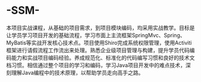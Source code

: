 # -SSM-
本项目实战课程，从基础的项目需求，到项目模块编码，均采用实战教学。目标是让学员学习项目开发的基础流程，学习市面上主流框架SpringMvc、Spring、MyBatis等实战开发核心技术点。项目使用Shiro完成系统权限管理，使用Activiti框架进行请假流程工作流出来处理。熟悉企业级项目管理与构建，提升学员代码编码能力和实战项目编码经验。养成规范化、标准化的代码编写习惯和良好的技术文档习惯。相信通过整个项目的学习和编码，学习Java项目开发中的难点技术，深刻理解Java编程中的技术原理，以帮助学员走向高手之路。
